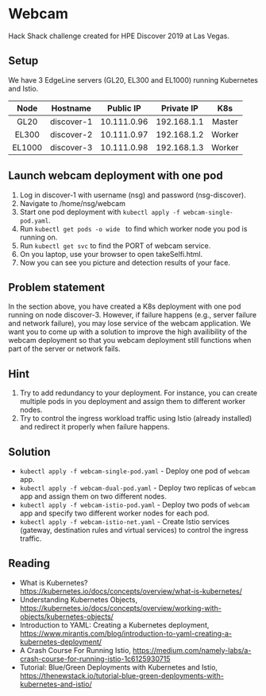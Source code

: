 # Webcam

Hack Shack challenge created for HPE Discover 2019 at Las Vegas.

## Setup
We have 3 EdgeLine servers (GL20, EL300 and EL1000) running Kubernetes and Istio.

| Node    | Hostname     | Public IP   | Private IP  | K8s    |
| :-----: |:------------:| :----------:|:-----------:| :-----:|
| GL20    | discover-1   | 10.111.0.96 | 192.168.1.1 | Master |
| EL300   | discover-2   | 10.111.0.97 | 192.168.1.2 | Worker |
| EL1000  | discover-3   | 10.111.0.98 | 192.168.1.3 | Worker |

## Launch webcam deployment with one pod
1. Log in discover-1 with username (nsg) and password (nsg-discover).
2. Navigate to /home/nsg/webcam
3. Start one pod deployment with ```kubectl apply -f webcam-single-pod.yaml```.
4. Run ```kubectl get pods -o wide ``` to find which worker node you pod is running on.
5. Run ```kubectl get svc``` to find the PORT of webcam service.
6. On you laptop, use your browser to open takeSelfi.html. 
7. Now you can see you picture and detection results of your face.

## Problem statement
In the section above, you have created a K8s deployment with one pod running on node discover-3. However, if failure happens (e.g., server failure and network failure), you may lose service of the webcam application. We want you to come up with a solution to improve the high availibility of the webcam deployment so that you webcam deployment still functions when part of the server or network fails.

## Hint
1. Try to add redundancy to your deployment. For instance, you can create multiple pods in you deployment and assign them to different worker nodes.
2. Try to control the ingress workload traffic using Istio (already installed) and redirect it properly when failure happens.

## Solution
- ```kubectl apply -f webcam-single-pod.yaml``` - Deploy one pod of ```webcam``` app.
- ```kubectl apply -f webcam-dual-pod.yaml``` - Deploy two replicas of ```webcam``` app and assign them on two different nodes.
- ```kubectl apply -f webcam-istio-pod.yaml``` - Deploy two pods of ```webcam``` app and specify two different worker nodes for each pod.
- ```kubectl apply -f webcam-istio-net.yaml``` - Create Istio services (gateway, destination rules and virtual services) to control the ingress traffic.

## Reading
* What is Kubernetes? https://kubernetes.io/docs/concepts/overview/what-is-kubernetes/
* Understanding Kubernetes Objects, https://kubernetes.io/docs/concepts/overview/working-with-objects/kubernetes-objects/
* Introduction to YAML: Creating a Kubernetes deployment, https://www.mirantis.com/blog/introduction-to-yaml-creating-a-kubernetes-deployment/
* A Crash Course For Running Istio, https://medium.com/namely-labs/a-crash-course-for-running-istio-1c6125930715
* Tutorial: Blue/Green Deployments with Kubernetes and Istio, https://thenewstack.io/tutorial-blue-green-deployments-with-kubernetes-and-istio/
